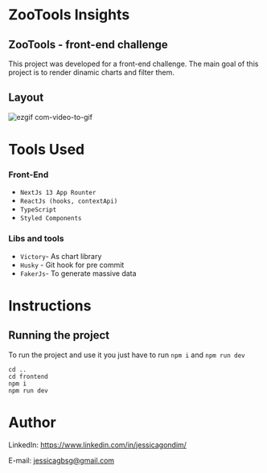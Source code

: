 # ZooTools Insights
 
## ZooTools - front-end challenge

This project was developed for a front-end challenge. The main goal of this project is to render dinamic charts and filter them.


## Layout

![ezgif com-video-to-gif](https://github.com/jessicagbsg/challenge-front-end/assets/98706386/b8b61bb2-f5da-4920-9279-7a29506a2acb)


# Tools Used

### Front-End
* ``NextJs 13 App Rounter``
* ``ReactJs (hooks, contextApi)``
* ``TypeScript`` 
* ``Styled Components``

### Libs and tools
* ``Victory``- As chart library
* ``Husky`` - Git hook for pre commit
* ``FakerJs``- To generate massive data

# Instructions

## Running the project

To run the project and use it you just have to run `npm i` and `npm run dev` 

```
cd ..
cd frontend
npm i
npm run dev
```


# Author
LinkedIn:
https://www.linkedin.com/in/jessicagondim/

E-mail:
jessicagbsg@gmail.com
